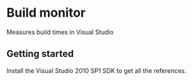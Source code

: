 # Build monitor
Measures build times in Visual Studio

## Getting started
Install the Visual Studio 2010 SP1 SDK to get all the references.